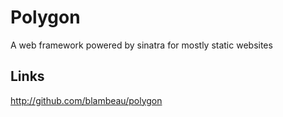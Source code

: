 # Polygon

A web framework powered by sinatra for mostly static websites

## Links

http://github.com/blambeau/polygon
